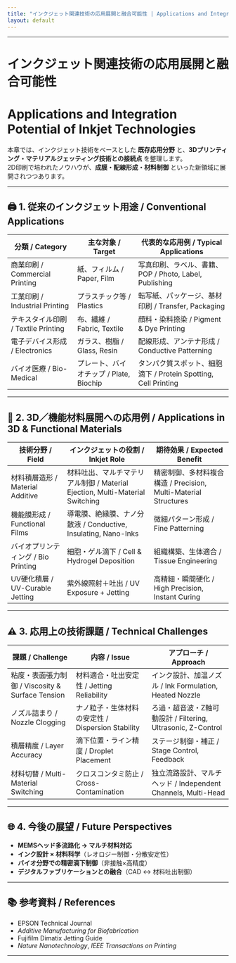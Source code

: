 ```yaml
---
title: "インクジェット関連技術の応用展開と融合可能性 | Applications and Integration Potential of Inkjet Technologies"
layout: default
---
```


---

# インクジェット関連技術の応用展開と融合可能性  
# Applications and Integration Potential of Inkjet Technologies

本章では、インクジェット技術をベースとした **既存応用分野** と、**3Dプリンティング・マテリアルジェッティング技術との接続点** を整理します。  
2D印刷で培われたノウハウが、**成膜・配線形成・材料制御** といった新領域に展開されつつあります。  

---

## 🖨 1. 従来のインクジェット用途 / Conventional Applications

| **分類 / Category**    | **主な対象 / Target**     | **代表的な応用例 / Typical Applications** |
|-------------------------|---------------------------|-------------------------------------------|
| 商業印刷 / Commercial Printing | 紙、フィルム / Paper, Film | 写真印刷、ラベル、書籍、POP / Photo, Label, Publishing |
| 工業印刷 / Industrial Printing | プラスチック等 / Plastics | 転写紙、パッケージ、基材印刷 / Transfer, Packaging |
| テキスタイル印刷 / Textile Printing | 布、繊維 / Fabric, Textile | 顔料・染料捺染 / Pigment & Dye Printing |
| 電子デバイス形成 / Electronics | ガラス、樹脂 / Glass, Resin | 配線形成、アンテナ形成 / Conductive Patterning |
| バイオ医療 / Bio-Medical | プレート、バイオチップ / Plate, Biochip | タンパク質スポット、細胞滴下 / Protein Spotting, Cell Printing |

---

## 🔄 2. 3D／機能材料展開への応用例 / Applications in 3D & Functional Materials

| **技術分野 / Field**   | **インクジェットの役割 / Inkjet Role** | **期待効果 / Expected Benefit** |
|-------------------------|----------------------------------------|---------------------------------|
| 材料積層造形 / Material Additive | 材料吐出、マルチマテリアル制御 / Material Ejection, Multi-Material Switching | 精密制御、多材料複合構造 / Precision, Multi-Material Structures |
| 機能膜形成 / Functional Films | 導電膜、絶縁膜、ナノ分散液 / Conductive, Insulating, Nano-Inks | 微細パターン形成 / Fine Patterning |
| バイオプリンティング / Bio Printing | 細胞・ゲル滴下 / Cell & Hydrogel Deposition | 組織構築、生体適合 / Tissue Engineering |
| UV硬化積層 / UV-Curable Jetting | 紫外線照射＋吐出 / UV Exposure + Jetting | 高精細・瞬間硬化 / High Precision, Instant Curing |

---

## ⚠ 3. 応用上の技術課題 / Technical Challenges

| **課題 / Challenge**   | **内容 / Issue** | **アプローチ / Approach** |
|-------------------------|------------------|----------------------------|
| 粘度・表面張力制御 / Viscosity & Surface Tension | 材料適合・吐出安定性 / Jetting Reliability | インク設計、加温ノズル / Ink Formulation, Heated Nozzle |
| ノズル詰まり / Nozzle Clogging | ナノ粒子・生体材料の安定性 / Dispersion Stability | ろ過・超音波・Z軸可動設計 / Filtering, Ultrasonic, Z-Control |
| 積層精度 / Layer Accuracy | 滴下位置・ライン精度 / Droplet Placement | ステージ制御・補正 / Stage Control, Feedback |
| 材料切替 / Multi-Material Switching | クロスコンタミ防止 / Cross-Contamination | 独立流路設計、マルチヘッド / Independent Channels, Multi-Head |

---

## 🌐 4. 今後の展望 / Future Perspectives

- **MEMSヘッド多流路化 → マルチ材料対応**  
- **インク設計 × 材料科学**（レオロジー制御・分散安定性）  
- **バイオ分野での精密滴下制御**（非接触×高精度）  
- **デジタルファブリケーションとの融合**（CAD ↔ 材料吐出制御）  

---

## 📚 参考資料 / References

- EPSON Technical Journal  
- *Additive Manufacturing for Biofabrication*  
- Fujifilm Dimatix Jetting Guide  
- *Nature Nanotechnology*, *IEEE Transactions on Printing*  

---

